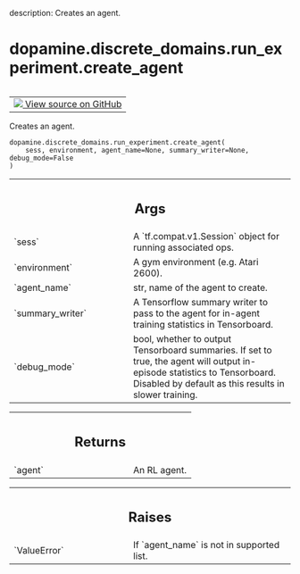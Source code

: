 description: Creates an agent.

<div itemscope itemtype="http://developers.google.com/ReferenceObject">
<meta itemprop="name" content="dopamine.discrete_domains.run_experiment.create_agent" />
<meta itemprop="path" content="Stable" />
</div>

# dopamine.discrete_domains.run_experiment.create_agent

<!-- Insert buttons and diff -->

<table class="tfo-notebook-buttons tfo-api nocontent" align="left">
<td>
  <a target="_blank" href="https://github.com/google/dopamine/tree/master/dopamine/discrete_domains/run_experiment.py">
    <img src="https://www.tensorflow.org/images/GitHub-Mark-32px.png" />
    View source on GitHub
  </a>
</td>
</table>

Creates an agent.

<pre class="devsite-click-to-copy prettyprint lang-py tfo-signature-link">
<code>dopamine.discrete_domains.run_experiment.create_agent(
    sess, environment, agent_name=None, summary_writer=None, debug_mode=False
)
</code></pre>

<!-- Placeholder for "Used in" -->
<!-- Tabular view -->

 <table class="responsive fixed orange">
<colgroup><col width="214px"><col></colgroup>
<tr><th colspan="2"><h2 class="add-link">Args</h2></th></tr>

<tr>
<td>
`sess`
</td>
<td>
A `tf.compat.v1.Session` object for running associated ops.
</td>
</tr><tr>
<td>
`environment`
</td>
<td>
A gym environment (e.g. Atari 2600).
</td>
</tr><tr>
<td>
`agent_name`
</td>
<td>
str, name of the agent to create.
</td>
</tr><tr>
<td>
`summary_writer`
</td>
<td>
A Tensorflow summary writer to pass to the agent
for in-agent training statistics in Tensorboard.
</td>
</tr><tr>
<td>
`debug_mode`
</td>
<td>
bool, whether to output Tensorboard summaries. If set to true,
the agent will output in-episode statistics to Tensorboard. Disabled by
default as this results in slower training.
</td>
</tr>
</table>

<!-- Tabular view -->

 <table class="responsive fixed orange">
<colgroup><col width="214px"><col></colgroup>
<tr><th colspan="2"><h2 class="add-link">Returns</h2></th></tr>

<tr>
<td>
`agent`
</td>
<td>
An RL agent.
</td>
</tr>
</table>

<!-- Tabular view -->

 <table class="responsive fixed orange">
<colgroup><col width="214px"><col></colgroup>
<tr><th colspan="2"><h2 class="add-link">Raises</h2></th></tr>

<tr>
<td>
`ValueError`
</td>
<td>
If `agent_name` is not in supported list.
</td>
</tr>
</table>
